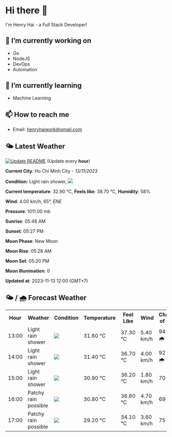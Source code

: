 # Hi there 👋

I'm Henry Hai - a Full Stack Developer!

## 🔭 I’m currently working on

- Go
- NodeJS
- DevOps
- Automation

## 🌱 I’m currently learning

- Machine Learning

## 📫 How to reach me

- Email: <henryhaiwork@gmail.com>

## 🌤️ Latest Weather
[![Update README](https://github.com/henry0hai/henry0hai/actions/workflows/udpateReadme.yml/badge.svg)](https://github.com/henry0hai/henry0hai/actions/workflows/udpateReadme.yml)
(Update every **hour**)
<!-- CURRENT_WEATHER:START -->
**Current City**: Ho Chi Minh City - *13/11/2023*

**Condition**: Light rain shower, <img src="https://cdn.weatherapi.com/weather/64x64/day/353.png"/>

**Current temperature**: 32.90 °C, **Feels like**: 38.70 °C, **Humidity**: 58%

**Wind**: 4.00 km/h, 65°, *ENE*

**Pressure**: 1011.00 mb

**Sunrise**: 05:48 AM

**Sunset**: 05:27 PM

**Moon Phase**: New Moon

**Moon Rise**: 05:28 AM

**Moon Set**: 05:20 PM

**Moon Illumination**: 0

**Updated at**: 2023-11-13 12:00 (GMT+7)<!-- CURRENT_WEATHER:END -->

## 🌤️ / 🌧️ Forecast Weather
<!-- FORECAST_WEATHER:START -->
<table>
		<tr>
			<th>Hour</th>
			<th>Weather</th>
			<th>Condition</th>
			<th>Temperature</th>
			<th>Feel Like</th>
			<th>Wind</th>
			<th>Chance of Rain</th>
		</tr>
				<tr>
					<td>13:00</td>
					<td>Light rain shower</td>
					<td><img src='https://cdn.weatherapi.com/weather/64x64/day/353.png'/></td>
					<td>31.60 °C</td>
					<td>37.30 °C</td>
					<td>5.40 km/h</td>
					<td>94 % 🌧️</td>
				</tr>
				<tr>
					<td>14:00</td>
					<td>Light rain shower</td>
					<td><img src='https://cdn.weatherapi.com/weather/64x64/day/353.png'/></td>
					<td>31.40 °C</td>
					<td>36.70 °C</td>
					<td>4.00 km/h</td>
					<td>92 % 🌧️</td>
				</tr>
				<tr>
					<td>15:00</td>
					<td>Light rain shower</td>
					<td><img src='https://cdn.weatherapi.com/weather/64x64/day/353.png'/></td>
					<td>30.90 °C</td>
					<td>36.20 °C</td>
					<td>1.80 km/h</td>
					<td>70 %</td>
				</tr>
				<tr>
					<td>16:00</td>
					<td>Patchy rain possible</td>
					<td><img src='https://cdn.weatherapi.com/weather/64x64/day/176.png'/></td>
					<td>30.80 °C</td>
					<td>36.60 °C</td>
					<td>4.70 km/h</td>
					<td>69 %</td>
				</tr>
				<tr>
					<td>17:00</td>
					<td>Patchy rain possible</td>
					<td><img src='https://cdn.weatherapi.com/weather/64x64/day/176.png'/></td>
					<td>29.20 °C</td>
					<td>34.10 °C</td>
					<td>3.60 km/h</td>
					<td>75 %</td>
				</tr>
</table>
<!-- FORECAST_WEATHER:END -->
